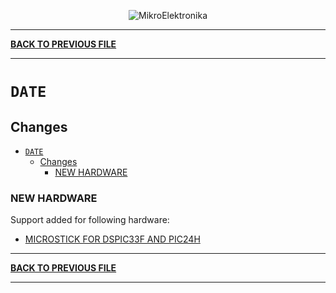 <p align="center">
  <img src="http://www.mikroe.com/img/designs/beta/logo_small.png?raw=true" alt="MikroElektronika"/>
</p>

---

**[BACK TO PREVIOUS FILE](../changelog.md)**

---

# `DATE`

## Changes

- [`DATE`](#date)
  - [Changes](#changes)
    - [NEW HARDWARE](#new-hardware)

### NEW HARDWARE

Support added for following hardware:

+ [MICROSTICK FOR DSPIC33F AND PIC24H](https://www.microchip.com/en-us/development-tool/DM330013)

---

**[BACK TO PREVIOUS FILE](../changelog.md)**

---
